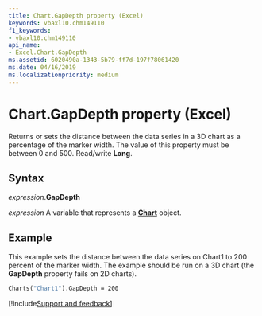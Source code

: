 ```yaml
---
title: Chart.GapDepth property (Excel)
keywords: vbaxl10.chm149110
f1_keywords:
- vbaxl10.chm149110
api_name:
- Excel.Chart.GapDepth
ms.assetid: 6020490a-1343-5b79-ff7d-197f78061420
ms.date: 04/16/2019
ms.localizationpriority: medium
---
```



# Chart.GapDepth property (Excel)

Returns or sets the distance between the data series in a 3D chart as a percentage of the marker width. The value of this property must be between 0 and 500. Read/write **Long**.


## Syntax

_expression_.**GapDepth**

_expression_ A variable that represents a **[Chart](Excel.Chart(object).md)** object.


## Example

This example sets the distance between the data series on Chart1 to 200 percent of the marker width. The example should be run on a 3D chart (the **GapDepth** property fails on 2D charts).

```vb
Charts("Chart1").GapDepth = 200
```




[!include[Support and feedback](~/includes/feedback-boilerplate.md)]